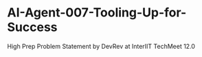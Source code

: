 # AI-Agent-007-Tooling-Up-for-Success
High Prep Problem Statement by DevRev at InterIIT TechMeet 12.0
